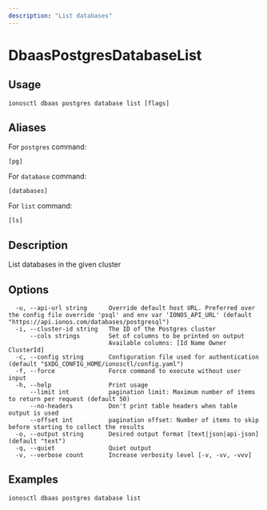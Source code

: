```yaml
---
description: "List databases"
---
```


# DbaasPostgresDatabaseList

## Usage

```text
ionosctl dbaas postgres database list [flags]
```

## Aliases

For `postgres` command:

```text
[pg]
```

For `database` command:

```text
[databases]
```

For `list` command:

```text
[ls]
```

## Description

List databases in the given cluster

## Options

```text
  -u, --api-url string      Override default host URL. Preferred over the config file override 'psql' and env var 'IONOS_API_URL' (default "https://api.ionos.com/databases/postgresql")
  -i, --cluster-id string   The ID of the Postgres cluster
      --cols strings        Set of columns to be printed on output 
                            Available columns: [Id Name Owner ClusterId]
  -c, --config string       Configuration file used for authentication (default "$XDG_CONFIG_HOME/ionosctl/config.yaml")
  -f, --force               Force command to execute without user input
  -h, --help                Print usage
      --limit int           pagination limit: Maximum number of items to return per request (default 50)
      --no-headers          Don't print table headers when table output is used
      --offset int          pagination offset: Number of items to skip before starting to collect the results
  -o, --output string       Desired output format [text|json|api-json] (default "text")
  -q, --quiet               Quiet output
  -v, --verbose count       Increase verbosity level [-v, -vv, -vvv]
```

## Examples

```text
ionosctl dbaas postgres database list
```

